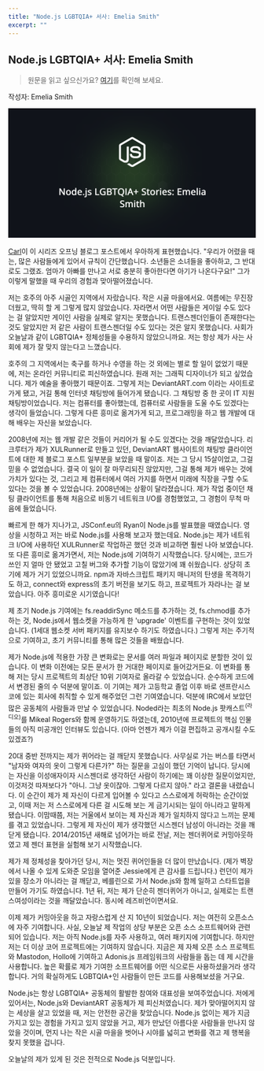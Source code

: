 ```yaml
---
title: "Node.js LGBTQIA+ 서사: Emelia Smith"
excerpt: ""
---
```



## Node.js LGBTQIA+ 서사: Emelia Smith
> 원문을 읽고 싶으신가요? [여기](https://nodejs.org/en/blog/community/2025-06-28-Emelia-Smith)를 확인해 보세요.

작성자: Emelia Smith

![](./attachments/1.png)

[Carl](https://nodejs.org/en/blog/community/2025-pride)이 이 시리즈 오프닝 블로그 포스트에서 우아하게 표현했습니다. "우리가 어렸을 때는, 많은 사람들에게 있어서 규칙이 간단했습니다. 소년들은 소녀들을 좋아하고, 그 반대로도 그랬죠. 엄마가 아빠를 만나고 서로 충분히 좋아한다면 아기가 나온다구요!" 그가 이렇게 말했을 때 우리의 경험과 맞아떨어졌습니다.

저는 호주의 아주 시골인 지역에서 자랐습니다. 작은 시골 마을에서요. 여름에는 무진장 더웠고, 딱히 할 게 그렇게 많지 않았습니다. 자라면서 어떤 사람들은 게이일 수도 있다는 걸 알았지만 게이인 사람을 실제로 알지는 못했습니다. 트랜스젠더인들이 존재한다는 것도 알았지만 저 같은 사람이 트랜스젠더일 수도 있다는 것은 알지 못했습니다. 사회가 오늘날과 같이 LGBTQIA+ 정체성들을 수용하지 않았으니까요. 저는 항상 제가 사는 사회에 제가 잘 맞지 않는다고 느꼈습니다.

호주의 그 지역에서는 축구를 하거나 수영을 하는 것 외에는 별로 할 일이 없었기 때문에, 저는 온라인 커뮤니티로 피신하였습니다. 원래 저는 그래픽 디자이너가 되고 싶었습니다. 제가 예술을 좋아했기 때문이죠. 그렇게 저는 DeviantART.com 이라는 사이트로 가게 됐고, 거길 통해 인터넷 채팅방에 들어가게 됐습니다. 그 채팅방 중 한 곳이 IT 지원 채팅방이었습니다. 저는 컴퓨터를 좋아했는데, 컴퓨터로 사람들을 도울 수도 있겠다는 생각이 들었습니다. 그렇게 다른 흥미로 옮겨가게 되고, 프로그래밍을 하고 웹 개발에 대해 배우는 자신을 보았습니다.

2008년에 저는 웹 개발 같은 것들이 커리어가 될 수도 있겠다는 것을 깨달았습니다. 리크루터가 제가 XULRunner로 만들고 있던, DeviantART 웹사이트의 채팅방 클라이언트에 대한 제 블로그 포스트 일부분을 보았을 때 말이죠. 저는 그 당시 15살이었고, 그걸 믿을 수 없었습니다. 결국 이 일이 잘 마무리되진 않았지만, 그걸 통해 제가 배우는 것에 가치가 있다는 것, 그리고 제 컴퓨터에서 여러 가지를 하면서 미래에 직장을 구할 수도 있다는 것을 볼 수 있었습니다. 2008년에는 상황이 달라졌습니다. 제가 작업 중이던 채팅 클라이언트를 통해 처음으로 비동기 네트워크 I/O를 경험했었고, 그 경험이 무척 마음에 들었습니다.

빠르게 한 해가 지나가고, JSConf.eu의 Ryan이 Node.js를 발표했을 때였습니다. 영상을 시청하고 저는 바로 Node.js를 사용해 보고자 했는데요. Node.js는 제가 네트워크 I/O에 사용하던 XULRunner로 작업하곤 했던 것과 비교하면 훨씬 나아 보였습니다. 또 다른 흥미로 옮겨가면서, 저는 Node.js에 기여하기 시작했습니다. 당시에는, 코드가 쓰인 지 얼마 안 됐었고 고칠 버그와 추가할 기능이 많았기에 꽤 쉬웠습니다. 상당히 초기에 제가 거기 있었으니까요. npm과 자바스크립트 패키지 매니저의 탄생을 목격하기도 하고, connect와 express의 초기 버전을 보기도 하고, 프로젝트가 자라나는 걸 보았습니다. 아주 흥미로운 시기였습니다!

제 초기 Node.js 기여에는 fs.readdirSync 메소드를 추가하는 것, fs.chmod를 추가하는 것, Node.js에서 웹소켓을 가능하게 한 'upgrade' 이벤트를 구현하는 것이 있었습니다. (1세대 웹소켓 서버 패키지를 유지보수 하기도 하였습니다.) 그렇게 저는 주기적으로 기여하고, 초기 커뮤니티를 통해 많은 것들을 배웠습니다.

제가 Node.js에 적용한 가장 큰 변화로는 문서를 여러 파일과 페이지로 분할한 것이 있습니다. 이 변화 이전에는 모든 문서가 한 거대한 페이지로 들어갔거든요. 이 변화를 통해 저는 당시 프로젝트의 최상단 10위 기여자로 올라갈 수 있었습니다. 순수하게 코드에서 변경된 줄의 수 덕분에 말이죠. 이 기여는 제가 고등학교 졸업 이후 바로 샌프란시스코에 있는 회사에 취직할 수 있게 해주었던 그런 기여였습니다. 덕분에 IRC에서 보았던 많은 공동체의 사람들과 만날 수 있었습니다. Noded라는 최초의 Node.js 팟캐스트<sup>(라디오)</sup>를 Mikeal Rogers와 함께 운영하기도 하였는데, 2010년에 프로젝트의 핵심 인물들의 아직 미공개인 인터뷰도 있습니다. (아마 언젠가 제가 이걸 편집하고 공개시킬 수도 있겠죠?)

20대 중반 전까지는 제가 퀴어라는 걸 깨닫지 못했습니다. 사무실로 가는 버스를 타면서 "남자와 여자의 옷이 그렇게 다른가?" 하는 질문을 고심이 했던 기억이 납니다. 당시에는 자신을 이성애자이자 시스젠더로 생각하던 사람이 하기에는 꽤 이상한 질문이었지만, 이것저것 따져보다가 "아니. 그냥 옷이잖아. 그렇게 다르지 않아." 라고 결론을 내렸습니다. 이 순간이 제가 제 자신이 다르게 입어볼 수 있다고 스스로에게 허락하는 순간이었고, 이때 저는 저 스스로에게 다른 걸 시도해 보는 게 금기시되는 일이 아니라고 말하게 됐습니다. 이맘때쯤, 저는 거울에서 보이는 제 자신과 제가 일치하지 않다고 느끼는 문제를 겪고 있었습니다. 그렇게 제 자신이 제가 생각했던 시스젠더 남성이 아니라는 것을 깨닫게 됐습니다. 2014/2015년 새해로 넘어가는 바로 전날, 저는 젠더퀴어로 커밍아웃하였고 제 젠더 표현을 실험해 보기 시작했습니다.

제가 제 정체성을 찾아가던 당시, 저는 멋진 퀴어인들을 더 많이 만났습니다. (제가 벽장에서 나올 수 있게 도와준 모임을 열어준 Jessie에게 큰 감사를 드립니다.) 런던이 제가 있을 장소가 아니라는 걸 깨닫고, 베를린으로 가서 Node.js와 함께 일하고 스타트업을 만들어 가기도 하였습니다. 1년 뒤, 저는 제가 단순히 젠더퀴어가 아니고, 실제로는 트랜스여성이라는 것을 깨달았습니다. 동시에 레즈비언이면서요.

이제 제가 커밍아웃을 하고 자랑스럽게 산 지 10년이 되었습니다. 저는 여전히 오픈소스에 자주 기여합니다. 사실, 오늘날 제 작업의 상당 부분은 오픈 소스 소프트웨어와 관련되어 있습니다. 저는 아직 Node.js를 자주 사용하고, 여러 패키지에 기여합니다. 하지만 저는 더 이상 코어 프로젝트에는 기여하지 않습니다. 지금은 제 자체 오픈 소스 프로젝트와 Mastodon, Hollo에 기여하고 Adonis.js 프레임워크의 사람들을 돕는 데 제 시간을 사용합니다. 높은 확률로 제가 기여한 소프트웨어를 어떤 식으로든 사용하셨을거라 생각합니다. 거의 확실하게도 LGBTQIA+인 사람들이 만든 코드를 사용해보셨을 거구요.

Node.js는 항상 LGBTQIA+ 공동체의 활발한 참여와 대표성을 보여주었습니다. 저에게 있어서는, Node.js와 DeviantART 공동체가 제 피신처였습니다. 제가 맞아떨어지지 않는 세상을 살고 있었을 때, 저는 안전한 공간을 찾았습니다. Node.js 없이는 제가 지금 가지고 있는 경험을 가지고 있지 않았을 거고, 제가 만났던 아름다운 사람들을 만나지 않았을 것이며, 먼지 나는 작은 시골 마을을 벗어나 시야를 넓히고 변화를 겪고 제 행복을 찾지 못했을 겁니다.

오늘날의 제가 있게 된 것은 전적으로 Node.js 덕분입니다.